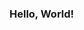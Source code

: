 ### Hello, World!

<!-- **kre64/kre64** is a ✨ _special_ ✨ repository because its `README.md` (this file) appears on your GitHub profile. -->
